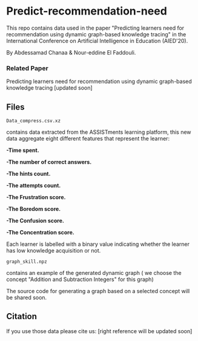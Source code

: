 # Predict-recommendation-need
This repo contains data used in the paper "Predicting learners need for recommendation using dynamic graph-based knowledge tracing" in the International Conference on Artificial Intelligence in Education (AIED'20).

By Abdessamad Chanaa & Nour-eddine El Faddouli.

### Related Paper

Predicting learners need for recommendation using dynamic graph-based knowledge tracing [updated soon]

## Files

 
```
Data_compress.csv.xz
``` 

contains data extracted from the ASSISTments learning platform, this new data aggregate eight different features that represent the learner:

**-Time spent.**

**-The number of correct answers.**

**-The hints count.**

**-The attempts count.**

**-The Frustration score.**

**-The Boredom score.**

**-The Confusion score.**

**-The Concentration score.**


Each learner is labelled with a binary value indicating whether the learner has low knowledge acquisition or not.

```
graph_skill.npz 
```
contains an example of the generated dynamic graph ( we choose the concept "Addition and Subtraction Integers" for this graph)

The source code for generating a graph based on a selected concept will be shared soon.

## Citation

If you use those data please cite us:
[right reference will be updated soon]
